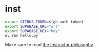 # inst

```sh
export GITHUB_TOKEN=$(gh auth token)
export SUPABASE_URL="url"
export SUPABASE_KEY="key"
uv run hello.py
```

Make sure to read [the Instructor philosophy](https://python.useinstructor.com/concepts/philosophy/).
